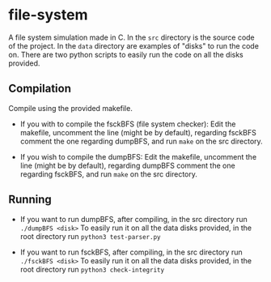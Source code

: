 # file-system

A file system simulation made in C.
In the `src` directory is the source code of the project.
In the `data` directory are examples of "disks" to run the code on.
There are two python scripts to easily run the code on all the disks provided. 

## Compilation

Compile using the provided makefile.

* If you with to compile the fsckBFS (file system checker):
	Edit the makefile, uncomment the line (might be by default), regarding fsckBFS
	comment the one regarding dumpBFS, and run `make`
	on the src directory.

* If you wish to compile the dumpBFS:
	Edit the makefile, uncomment the line (might be by default), regarding dumpBFS
	comment the one regarding fsckBFS, and run `make`
	on the src directory.

## Running

* If you want to run dumpBFS, after compiling, in the src directory run `./dumpBFS <disk>`
	To easily run it on all the data disks provided, in the root directory run `python3 test-parser.py`

* If you want to run fsckBFS, after compiling, in the src directory run `./fsckBFS <disk>`
	To easily run it on all the data disks provided, in the root directory run `python3 check-integrity`
